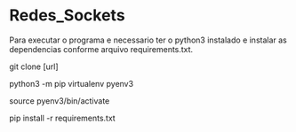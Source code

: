 # Redes_Sockets

Para executar o programa e necessario ter o python3 instalado e instalar as dependencias conforme arquivo requirements.txt.

git clone [url]

python3 -m pip virtualenv pyenv3

source pyenv3/bin/activate

pip install -r requirements.txt
